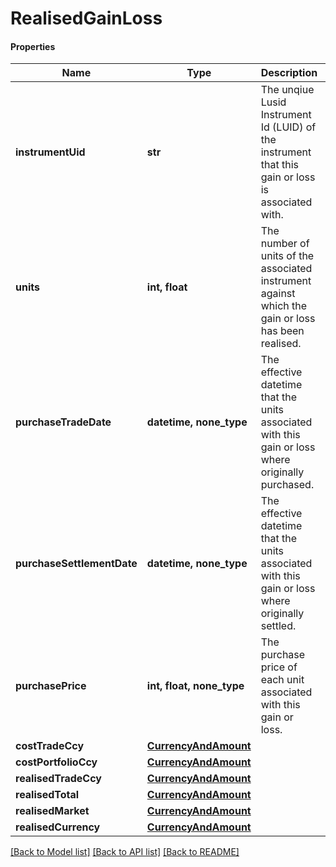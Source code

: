 # RealisedGainLoss

#### Properties
Name | Type | Description | Notes
------------ | ------------- | ------------- | -------------
**instrumentUid** | **str** | The unqiue Lusid Instrument Id (LUID) of the instrument that this gain or loss is associated with. | 
**units** | **int, float** | The number of units of the associated instrument against which the gain or loss has been realised. | 
**purchaseTradeDate** | **datetime, none_type** | The effective datetime that the units associated with this gain or loss where originally purchased. | [optional] [readonly] 
**purchaseSettlementDate** | **datetime, none_type** | The effective datetime that the units associated with this gain or loss where originally settled. | [optional] [readonly] 
**purchasePrice** | **int, float, none_type** | The purchase price of each unit associated with this gain or loss. | [optional] 
**costTradeCcy** | [**CurrencyAndAmount**](CurrencyAndAmount.md) |  | 
**costPortfolioCcy** | [**CurrencyAndAmount**](CurrencyAndAmount.md) |  | 
**realisedTradeCcy** | [**CurrencyAndAmount**](CurrencyAndAmount.md) |  | 
**realisedTotal** | [**CurrencyAndAmount**](CurrencyAndAmount.md) |  | 
**realisedMarket** | [**CurrencyAndAmount**](CurrencyAndAmount.md) |  | [optional] 
**realisedCurrency** | [**CurrencyAndAmount**](CurrencyAndAmount.md) |  | [optional] 

[[Back to Model list]](../README.md#documentation-for-models) [[Back to API list]](../README.md#documentation-for-api-endpoints) [[Back to README]](../README.md)

